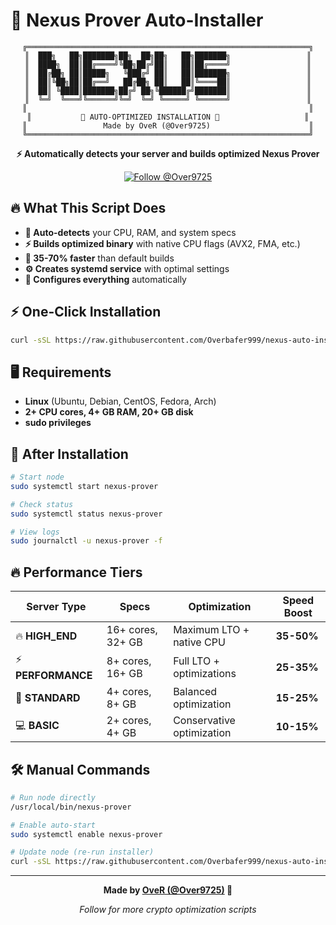 # 🚀 Nexus Prover Auto-Installer

<div align="center">

```
╔═══════════════════════════════════════════════════════════════╗
║  ███╗   ██╗███████╗██╗  ██╗██╗   ██╗███████╗                 ║
║  ████╗  ██║██╔════╝╚██╗██╔╝██║   ██║██╔════╝                 ║
║  ██╔██╗ ██║█████╗   ╚███╔╝ ██║   ██║███████╗                 ║
║  ██║╚██╗██║██╔══╝   ██╔██╗ ██║   ██║╚════██║                 ║
║  ██║ ╚████║███████╗██╔╝ ██╗╚██████╔╝███████║                 ║
║  ╚═╝  ╚═══╝╚══════╝╚═╝  ╚═╝ ╚═════╝ ╚══════╝                 ║
║                                                               ║
║           🚀 AUTO-OPTIMIZED INSTALLATION 🚀                   ║
║                 Made by OveR (@Over9725)                      ║
╚═══════════════════════════════════════════════════════════════╝
```

**⚡ Automatically detects your server and builds optimized Nexus Prover**

[![Follow @Over9725](https://img.shields.io/badge/Follow-@Over9725-1DA1F2?logo=twitter)](https://twitter.com/Over9725)

</div>

## 🔥 What This Script Does

- **🎯 Auto-detects** your CPU, RAM, and system specs
- **⚡ Builds optimized binary** with native CPU flags (AVX2, FMA, etc.)
- **🚀 35-70% faster** than default builds
- **⚙️ Creates systemd service** with optimal settings
- **🔧 Configures everything** automatically

## ⚡ One-Click Installation

```bash
curl -sSL https://raw.githubusercontent.com/Overbafer999/nexus-auto-installer/main/install.sh | bash
```

## 🖥️ Requirements

- **Linux** (Ubuntu, Debian, CentOS, Fedora, Arch)
- **2+ CPU cores, 4+ GB RAM, 20+ GB disk**
- **sudo privileges**

## 🚀 After Installation

```bash
# Start node
sudo systemctl start nexus-prover

# Check status
sudo systemctl status nexus-prover

# View logs
sudo journalctl -u nexus-prover -f
```

## 🔥 Performance Tiers

| Server Type | Specs | Optimization | Speed Boost |
|-------------|-------|--------------|-------------|
| 🔥 **HIGH_END** | 16+ cores, 32+ GB | Maximum LTO + native CPU | **35-50%** |
| ⚡ **PERFORMANCE** | 8+ cores, 16+ GB | Full LTO + optimizations | **25-35%** |
| 🚀 **STANDARD** | 4+ cores, 8+ GB | Balanced optimization | **15-25%** |
| 💻 **BASIC** | 2+ cores, 4+ GB | Conservative optimization | **10-15%** |

## 🛠️ Manual Commands

```bash
# Run node directly
/usr/local/bin/nexus-prover

# Enable auto-start
sudo systemctl enable nexus-prover

# Update node (re-run installer)
curl -sSL https://raw.githubusercontent.com/Overbafer999/nexus-auto-installer/main/install.sh | bash
```

---

<div align="center">

**Made by [OveR (@Over9725)](https://twitter.com/Over9725) 🚀**

*Follow for more crypto optimization scripts*

</div>
